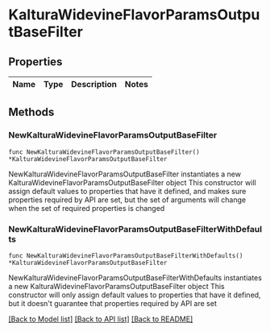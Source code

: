 # KalturaWidevineFlavorParamsOutputBaseFilter

## Properties

Name | Type | Description | Notes
------------ | ------------- | ------------- | -------------

## Methods

### NewKalturaWidevineFlavorParamsOutputBaseFilter

`func NewKalturaWidevineFlavorParamsOutputBaseFilter() *KalturaWidevineFlavorParamsOutputBaseFilter`

NewKalturaWidevineFlavorParamsOutputBaseFilter instantiates a new KalturaWidevineFlavorParamsOutputBaseFilter object
This constructor will assign default values to properties that have it defined,
and makes sure properties required by API are set, but the set of arguments
will change when the set of required properties is changed

### NewKalturaWidevineFlavorParamsOutputBaseFilterWithDefaults

`func NewKalturaWidevineFlavorParamsOutputBaseFilterWithDefaults() *KalturaWidevineFlavorParamsOutputBaseFilter`

NewKalturaWidevineFlavorParamsOutputBaseFilterWithDefaults instantiates a new KalturaWidevineFlavorParamsOutputBaseFilter object
This constructor will only assign default values to properties that have it defined,
but it doesn't guarantee that properties required by API are set


[[Back to Model list]](../README.md#documentation-for-models) [[Back to API list]](../README.md#documentation-for-api-endpoints) [[Back to README]](../README.md)


